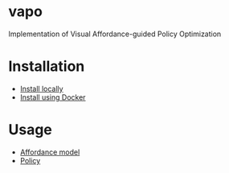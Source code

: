 # vapo
Implementation of Visual Affordance-guided Policy Optimization

# Installation
- [Install locally](./docs/local_setup.md)
- [Install using Docker](./docs/docker_setup.md)

# Usage
- [Affordance model](./docs/affordance.md)
- [Policy](./docs/policy.md)